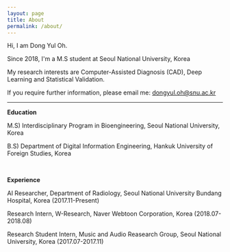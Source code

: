 ```yaml
---
layout: page
title: About
permalink: /about/
---
```


Hi, I am Dong Yul Oh.

Since 2018, I'm a M.S student at Seoul National University, Korea

My research interests are Computer-Assisted Diagnosis (CAD), Deep Learning and Statistical Validation.

If you require further information, please email me: <u>dongyul.oh@snu.ac.kr</u>

---

**Education**

M.S) Interdisciplinary Program in Bioengineering, Seoul National University, Korea

B.S) Department of Digital Information Engineering, Hankuk University of Foreign Studies, Korea  

<br/>


**Experience**

AI Researcher, Department of Radiology, Seoul National University Bundang Hospital, Korea (2017.11-Present)

Research Intern, W-Research, Naver Webtoon Corporation, Korea (2018.07-2018.08)

Research Student Intern, Music and Audio Reasearch Group, Seoul National University, Korea (2017.07-2017.11)

